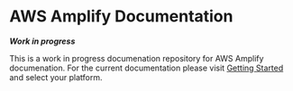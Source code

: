 # AWS Amplify Documentation

***Work in progress***

This is a work in progress documenation repository for AWS Amplify documenation. For the current documentation please visit [Getting Started](https://aws-amplify.github.io/media/get_started) and select your platform.